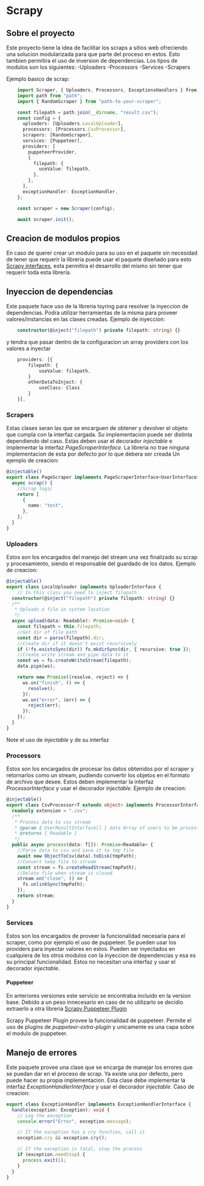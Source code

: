 # Scrapy

## Sobre el proyecto

Este proyecto tiene la idea de facilitar los scraps a sitios web ofreciendo una solucion modularizada para que parte del proceso en estos.
Esto tambien permitira el uso de inversion de dependencias.
Los tipos de modulos son los siguientes:
    -Uploaders
    -Processors
    -Services
    -Scrapers

Ejemplo basico de scrap:

```typescript
    import Scraper, { Uploaders, Processors, ExceptionsHandlers } from "@xkairo/scrapy";
    import path from "path";
    import { RandomScraper } from "path-to-your-scraper";

    const filepath = path.join(__dirname, "result.csv");
    const config = {
      uploaders: [Uploaders.LocalUploader],
      processors: [Processors.CsvProcessor],
      scrapers: [RandomScraper],
      services: [Puppeteer],
      providers: [
        puppeteerProvider,
        {
          filepath: {
            useValue: filepath,
          },
        },
      ],
      exceptionHandler: ExceptionHandler,
    };

    const scraper = new Scraper(config);

    await scraper.init();
```

## Creacion de modulos propios

En caso de querer crear un modulo para su uso en el paquete sin necesidad de tener que requerir la libreria puede usar el paquete diseñado para esto [Scrapy interfaces](<https://www.npmjs.com/package/@xkairo/scrapy-interfaces>), esta permitira el desarrollo del mismo sin tener que requerir toda esta libreria.

## Inyeccion de dependencias

Este paquete hace uso de la libreria tsyring para resolver la inyeccion de dependencias.
Podra utilizar herramientas de la misma para proveer valores/instancias en las clases creadas.
Ejemplo de inyeccion:

```typescript
    constructor(@inject("filepath") private filepath: string) {}
```

y tendra que pasar dentro de la configuracion un array providers con los valores a inyectar

```typescript
    providers: [{
        filepath: {
            useValue: filepath,
        }
        otherDataToInject: {
            useClass: Class
        }
    }],
```

### Scrapers

Estas clases seran las que se encarguen de obtener y devolver el objeto que cumpla con la interfaz cargada. Su implementacion puede ser distinta dependiendo del caso. Estas deben usar el decorador *injectable* e implementar la interfaz *PageScraperInterface*.
La libreria no trae ninguna implementacion de esta por defecto por lo que debera ser creada
Un ejemplo de creacion:

```typescript
@injectable()
export class PageScraper implements PageScraperInterface<UserInterface> {
  async scrap() {
    //Scrap logic
    return [
      {
        name: "test",
      },
    ];
  }
}
```

### Uploaders

Estos son los encargados del manejo del stream una vez finalizado su scrap y procesamiento, siendo el responsable del guardado de los datos.
Ejemplo de creacion:

```typescript
@injectable()
export class LocalUploader implements UploaderInterface {
    // In this class you need to inject filepath
  constructor(@inject("filepath") private filepath: string) {}
  /**
   * Uploads a file in system location
   */
  async upload(data: Readable): Promise<void> {
    const filepath = this.filepath;
    //Get dir of file path
    const dir = parse(filepath).dir;
    //Create dir if it doesn't exist recursively
    if (!fs.existsSync(dir)) fs.mkdirSync(dir, { recursive: true });
    //Create write stream and pipe data to it
    const ws = fs.createWriteStream(filepath);
    data.pipe(ws);

    return new Promise((resolve, reject) => {
      ws.on("finish", () => {
        resolve();
      });
      ws.on("error", (err) => {
        reject(err);
      });
    });
  }
}
```

Note el uso de *injectable* y de su interfaz

### Processors

Estos son los encargados de procesar los datos obtenidos por el scraper y retornarlos como un stream, pudiendo convertir los objetos en el formato de archivo que desee. Estos deben implementar la interfaz *ProcessorInterface* y usar el decorador *injectable*.
Ejemplo de creacion:

```typescript
@injectable()
export class CsvProcessor<T extends object> implements ProcessorInterface<T> {
  readonly extension = ".csv";
  /**
   * Process data to csv stream
   * @param { UserResultInterface[] } data Array of users to be processed
   * @returns { Readable }
   */
  public async process(data: T[]): Promise<Readable> {
    //Parse data to csv and save it to tmp file
    await new ObjectToCsv(data).toDisk(tmpPath);
    //Convert temp file to stream
    const stream = fs.createReadStream(tmpPath);
    //Delete file when stream is closed
    stream.on("close", () => {
      fs.unlinkSync(tmpPath);
    });
    return stream;
  }
}
```

### Services

Estos son los encargados de proveer la funcionalidad necesaria para el scraper, como por ejemplo el uso de puppeteer. Se pueden usar los providers para inyectar valores en estos. Pueden ser inyectados en cualquiera de los otros modulos con la inyeccion de dependencias y esa es su principal funcionalidad. Estos no necesitan una interfaz y usar el decorador *injectable*.

#### Puppeteer

En anteriores versiones este servicio se encontraba incluido en la version base. Debido a un peso innecesario en caso de no utilizarlo se decidio extraerlo a otra libreria [Scrapy Puppeteer Plugin](https://github.com/Anonimatrix/scrapy-puppeteer-plugin)

Scrapy Puppeteer Plugin provee la funcionalidad de puppeteer. Permite el uso de plugins de *puppeteer-extra-plugin* y unicamente es una capa sobre el modulo de puppeteer.

## Manejo de errores

Este paquete provee una clase que se encarga de manejar los errores que se puedan dar en el proceso de scrap. Ya existe una por defecto, pero puede hacer su propia implementacion. Esta clase debe implementar la interfaz *ExceptionHandlerInterface* y usar el decorador *injectable*.
Caso de creacion:

```typescript
export class ExceptionHandler implements ExceptionHandlerInterface {
  handle(exception: Exception): void {
    // Log the exception
    console.error("Error", exception.message);

    // If the exception has a cry function, call it
    exception.cry && exception.cry();

    // If the exception is fatal, stop the process
    if (exception.needStop) {
      process.exit(1);
    }
  }
}
```
